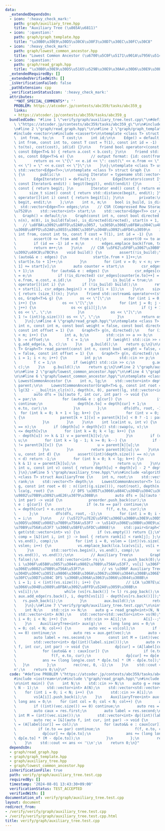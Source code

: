 ```yaml
---
data:
  _extendedDependsOn:
  - icon: ':heavy_check_mark:'
    path: graph/auxiliary_tree.hpp
    title: "Auxiliary Tree (\u865A\u6811)"
  - icon: ':question:'
    path: graph/graph_template.hpp
    title: "\u30B0\u30E9\u30D5\u30C6\u30F3\u30D7\u30EC\u30FC\u30C8"
  - icon: ':heavy_check_mark:'
    path: graph/lowest_common_ancestor.hpp
    title: "Lowest Common Ancestor (\u6700\u5C0F\u5171\u901A\u7956\u5148)"
  - icon: ':question:'
    path: graph/read_graph.hpp
    title: "\u30B0\u30E9\u30D5\u5165\u529B\u30E9\u30A4\u30D6\u30E9\u30EA"
  _extendedRequiredBy: []
  _extendedVerifiedWith: []
  _isVerificationFailed: false
  _pathExtension: cpp
  _verificationStatusIcon: ':heavy_check_mark:'
  attributes:
    '*NOT_SPECIAL_COMMENTS*': ''
    PROBLEM: https://atcoder.jp/contests/abc359/tasks/abc359_g
    links:
    - https://atcoder.jp/contests/abc359/tasks/abc359_g
  bundledCode: "#line 1 \"verify/graph/auxiliary_tree.test.cpp\"\n#define PROBLEM\
    \ \"https://atcoder.jp/contests/abc359/tasks/abc359_g\"\n\n#include <iostream>\n\
    \n#line 2 \"graph/read_graph.hpp\"\n\n#line 2 \"graph/graph_template.hpp\"\n\n\
    #include <vector>\n#include <cassert>\n\ntemplate <class T> struct Edge {\n  \
    \  int from, to;\n    T cost;\n    int id;\n\n    Edge() = default;\n    Edge(const\
    \ int from, const int to, const T cost = T(1), const int id = -1) : from(from),\
    \ to(to), cost(cost), id(id) {}\n\n    friend bool operator<(const Edge<T>& a,\
    \ const Edge<T>& b) { return a.cost < b.cost; }\n\n    friend std::ostream& operator<<(std::ostream&\
    \ os, const Edge<T>& e) {\n        // output format: {id: cost(from, to) = cost}\n\
    \        return os << \"{\" << e.id << \": cost(\" << e.from << \", \" << e.to\
    \ << \") = \" << e.cost << \"}\";\n    }\n};\ntemplate <class T> using Edges =\
    \ std::vector<Edge<T>>;\n\ntemplate <class T> struct Graph {\n    struct EdgeIterators\
    \ {\n       public:\n        using Iterator = typename std::vector<Edge<T>>::iterator;\n\
    \        EdgeIterators() = default;\n        EdgeIterators(const Iterator& begit,\
    \ const Iterator& endit) : begit(begit), endit(endit) {}\n        Iterator begin()\
    \ const { return begit; }\n        Iterator end() const { return endit; }\n  \
    \      size_t size() const { return std::distance(begit, endit); }\n        Edge<T>&\
    \ operator[](int i) const { return begit[i]; }\n\n       private:\n        Iterator\
    \ begit, endit;\n    };\n\n    int n, m;\n    bool is_build, is_directed;\n  \
    \  std::vector<Edge<T>> edges;\n\n    // CSR (Compressed Row Storage) \u5F62\u5F0F\
    \u7528\n    std::vector<int> start;\n    std::vector<Edge<T>> csr_edges;\n\n \
    \   Graph() = default;\n    Graph(const int n, const bool directed = false) :\
    \ n(n), m(0), is_build(false), is_directed(directed), start(n + 1, 0) {}\n\n \
    \   // \u8FBA\u3092\u8FFD\u52A0\u3057, \u305D\u306E\u8FBA\u304C\u4F55\u756A\u76EE\
    \u306B\u8FFD\u52A0\u3055\u308C\u305F\u304B\u3092\u8FD4\u3059\n    int add_edge(const\
    \ int from, const int to, const T cost = T(1), int id = -1) {\n        assert(!is_build);\n\
    \        assert(0 <= from and from < n);\n        assert(0 <= to and to < n);\n\
    \        if (id == -1) id = m;\n        edges.emplace_back(from, to, cost, id);\n\
    \        return m++;\n    }\n\n    // CSR \u5F62\u5F0F\u3067\u30B0\u30E9\u30D5\
    \u3092\u69CB\u7BC9\n    void build() {\n        assert(!is_build);\n        for\
    \ (auto&& e : edges) {\n            start[e.from + 1]++;\n            if (!is_directed)\
    \ start[e.to + 1]++;\n        }\n        for (int v = 0; v < n; v++) start[v +\
    \ 1] += start[v];\n        auto counter = start;\n        csr_edges.resize(start.back()\
    \ + 1);\n        for (auto&& e : edges) {\n            csr_edges[counter[e.from]++]\
    \ = e;\n            if (!is_directed) csr_edges[counter[e.to]++] = Edge(e.to,\
    \ e.from, e.cost, e.id);\n        }\n        is_build = true;\n    }\n\n    EdgeIterators\
    \ operator[](int i) {\n        if (!is_build) build();\n        return EdgeIterators(csr_edges.begin()\
    \ + start[i], csr_edges.begin() + start[i + 1]);\n    }\n\n    size_t size() const\
    \ { return (size_t)(n); }\n\n    friend std::ostream& operator<<(std::ostream&\
    \ os, Graph<T>& g) {\n        os << \"[\";\n        for (int i = 0; i < (int)(g.size());\
    \ i++) {\n            os << \"[\";\n            for (int j = 0; j < (int)(g[i].size());\
    \ j++) {\n                os << g[i][j];\n                if (j + 1 != (int)(g[i].size()))\
    \ os << \", \";\n            }\n            os << \"]\";\n            if (i +\
    \ 1 != (int)(g.size())) os << \", \";\n        }\n        return os << \"]\";\n\
    \    }\n};\n#line 4 \"graph/read_graph.hpp\"\n\ntemplate <class T> Graph<T> read_graph(const\
    \ int n, const int m, const bool weight = false, const bool directed = false,\
    \ const int offset = 1) {\n    Graph<T> g(n, directed);\n    for (int i = 0; i\
    \ < m; i++) {\n        int a, b;\n        std::cin >> a >> b;\n        a -= offset,\
    \ b -= offset;\n        T c = 1;\n        if (weight) std::cin >> c;\n       \
    \ g.add_edge(a, b, c);\n    }\n    g.build();\n    return g;\n}\n\ntemplate <class\
    \ T> Graph<T> read_parent(const int n, const bool weight = false, const bool directed\
    \ = false, const int offset = 1) {\n    Graph<T> g(n, directed);\n    for (int\
    \ i = 1; i < n; i++) {\n        int p;\n        std::cin >> p;\n        p -= offset;\n\
    \        T c = 1;\n        if (weight) std::cin >> c;\n        g.add_edge(p, i,\
    \ c);\n    }\n    g.build();\n    return g;\n}\n#line 2 \"graph/auxiliary_tree.hpp\"\
    \n\n#line 2 \"graph/lowest_common_ancestor.hpp\"\n\n#line 4 \"graph/lowest_common_ancestor.hpp\"\
    \n\n#line 6 \"graph/lowest_common_ancestor.hpp\"\n\ntemplate <class T> struct\
    \ LowestCommonAncestor {\n    int n, lg;\n    std::vector<int> depth;\n    std::vector<std::vector<int>>\
    \ parent;\n\n    LowestCommonAncestor(Graph<T>& g, const int root = 0) : n((int)(g.size())),\
    \ lg(32 - __builtin_clz(n)), depth(n, 0), parent(lg, std::vector<int>(n)) {\n\
    \        auto dfs = [&](auto f, int cur, int par) -> void {\n            parent[0][cur]\
    \ = par;\n            for (auto&& e : g[cur]) {\n                if (e.to == par)\
    \ continue;\n                depth[e.to] = depth[cur] + 1;\n                f(f,\
    \ e.to, cur);\n            }\n        };\n        dfs(dfs, root, -1);\n      \
    \  for (int k = 0; k + 1 < lg; k++) {\n            for (int v = 0; v < n; v++)\
    \ {\n                parent[k + 1][v] = parent[k][v] < 0 ? -1 : parent[k][parent[k][v]];\n\
    \            }\n        }\n    }\n\n    int lca(int u, int v) {\n        assert((int)(depth.size())\
    \ == n);\n        if (depth[u] > depth[v]) std::swap(u, v);\n        // depth[u]\
    \ <= depth[v]\n        for (int k = 0; k < lg; k++) {\n            if ((depth[v]\
    \ - depth[u]) >> k & 1) v = parent[k][v];\n        }\n        if (u == v) return\
    \ u;\n        for (int k = lg - 1; k >= 0; k--) {\n            if (parent[k][u]\
    \ != parent[k][v]) {\n                u = parent[k][u];\n                v = parent[k][v];\n\
    \            }\n        }\n        return parent[0][u];\n    }\n\n    int level_ancestor(int\
    \ u, const int d) {\n        assert((int)(depth.size()) == n);\n        if (depth[u]\
    \ < d) return -1;\n        for (int k = 0; k < lg; k++) {\n            if (d >>\
    \ k & 1) u = parent[k][u];\n        }\n        return u;\n    }\n\n    int distance(const\
    \ int u, const int v) const { return depth[u] + depth[v] - 2 * depth[lca(u, v)];\
    \ }\n};\n#line 5 \"graph/auxiliary_tree.hpp\"\n\n#include <algorithm>\n\ntemplate\
    \ <class T> struct AuxiliaryTree {\n    int n, root;\n    std::vector<int> preorder,\
    \ rank;\n    std::vector<T> depth;\n    LowestCommonAncestor<T> lca;\n\n    AuxiliaryTree(Graph<T>&\
    \ g, const int root = 0) : n((int)(g.size())), root(root), depth(n, T(0)), rank(n),\
    \ lca(g, root) {\n        // DFS \u3057\u3066\u884C\u304D\u304C\u3051\u9806\u306B\
    \u9802\u70B9\u3092\u4E26\u3079\u308B\n        auto dfs = [&](auto f, int cur,\
    \ int par) -> void {\n            preorder.push_back(cur);\n            for (auto&&\
    \ e : g[cur]) {\n                if (e.to == par) continue;\n                depth[e.to]\
    \ = depth[cur] + e.cost;\n                f(f, e.to, cur);\n            }\n  \
    \      };\n        dfs(dfs, root, -1);\n        for (int i = 0; i < n; i++) rank[preorder[i]]\
    \ = i;\n    }\n\n    // (\u5727\u7E2E\u5F8C\u306E\u30B0\u30E9\u30D5, \u30B0\u30E9\
    \u30D5\u306E\u9802\u70B9\u756A\u53F7 -> \u5143\u306E\u30B0\u30E9\u30D5\u306E\u9802\
    \u70B9\u756A\u53F7 \u306E\u5BFE\u5FDC\u8868)\n    std::pair<Graph<T>, std::vector<int>>\
    \ get(std::vector<int> vs) {\n        if (vs.empty()) return {};\n\n        auto\
    \ comp = [&](int i, int j) -> bool { return rank[i] < rank[j]; };\n        std::sort(vs.begin(),\
    \ vs.end(), comp);\n        for (int i = 0, vslen = (int)(vs.size()); i + 1 <\
    \ vslen; i++) {\n            vs.emplace_back(lca.lca(vs[i], vs[i + 1]));\n   \
    \     }\n        std::sort(vs.begin(), vs.end(), comp);\n        vs.erase(unique(vs.begin(),\
    \ vs.end()), vs.end());\n\n        // Auxiliary Tree\n        Graph<T> aux(vs.size(),\
    \ false);\n        std::vector<int> rs;\n        rs.push_back(0);\n\n        //\
    \ i \u306F\u65B0\u3057\u3044\u9802\u70B9\u756A\u53F7, vs[i] \u306F\u3082\u3068\
    \u306E\u9802\u70B9\u756A\u53F7\n        // vs \u306F Auxiliary Tree \u306E\u884C\
    \u304D\u304C\u3051\u9806\u306B\u306A\u3063\u3066\u3044\u308B\u306E\u3067\u30EB\
    \u30FC\u30D7\u304C DFS \u306B\u306A\u3063\u3066\u3044\u308B\n        for (int\
    \ i = 1; i < (int)(vs.size()); i++) {\n            // LCA \u307E\u3067\u9061\u3063\
    \u3066\u304B\u3089\u8FBA\u3092\u8FFD\u52A0\u3059\u308B\n            int l = lca.lca(vs[rs.back()],\
    \ vs[i]);\n            while (vs[rs.back()] != l) rs.pop_back();\n           \
    \ aux.add_edge(rs.back(), i, depth[vs[i]] - depth[vs[rs.back()]]);\n         \
    \   rs.push_back(i);\n        }\n        aux.build();\n        return {aux, vs};\n\
    \    }\n};\n#line 7 \"verify/graph/auxiliary_tree.test.cpp\"\n\nint main() {\n\
    \    int N;\n    std::cin >> N;\n    auto g = read_graph<int>(N, N - 1);\n   \
    \ std::vector<int> A(N);\n    std::vector<std::vector<int>> vs(N);\n    for (int\
    \ i = 0; i < N; i++) {\n        std::cin >> A[i];\n        A[i]--;\n        vs[A[i]].push_back(i);\n\
    \    }\n    AuxiliaryTree<int> aux(g);\n    long long ans = 0;\n    for (int col\
    \ = 0; col < N; col++) {\n        auto vec = vs[col];\n        if ((int)(vec.size())\
    \ == 0) continue;\n        auto res = aux.get(vec);\n        auto caux = res.first;\n\
    \        auto label = res.second;\n        const int M = (int)(vec.size());\n\
    \        std::vector<int> dp((int)(label.size()));\n        auto rec = [&](auto\
    \ f, int cur, int par) -> void {\n            dp[cur] = (A[label[cur]] == col);\n\
    \            for (auto&& e : caux[cur]) {\n                if (e.to == par) continue;\n\
    \                f(f, e.to, cur);\n                dp[cur] += dp[e.to];\n    \
    \            ans += (long long)e.cost * dp[e.to] * (M - dp[e.to]);\n         \
    \   }\n        };\n        rec(rec, 0, -1);\n    }\n    std::cout << ans << '\\\
    n';\n    return 0;\n}\n"
  code: "#define PROBLEM \"https://atcoder.jp/contests/abc359/tasks/abc359_g\"\n\n\
    #include <iostream>\n\n#include \"graph/read_graph.hpp\"\n#include \"graph/auxiliary_tree.hpp\"\
    \n\nint main() {\n    int N;\n    std::cin >> N;\n    auto g = read_graph<int>(N,\
    \ N - 1);\n    std::vector<int> A(N);\n    std::vector<std::vector<int>> vs(N);\n\
    \    for (int i = 0; i < N; i++) {\n        std::cin >> A[i];\n        A[i]--;\n\
    \        vs[A[i]].push_back(i);\n    }\n    AuxiliaryTree<int> aux(g);\n    long\
    \ long ans = 0;\n    for (int col = 0; col < N; col++) {\n        auto vec = vs[col];\n\
    \        if ((int)(vec.size()) == 0) continue;\n        auto res = aux.get(vec);\n\
    \        auto caux = res.first;\n        auto label = res.second;\n        const\
    \ int M = (int)(vec.size());\n        std::vector<int> dp((int)(label.size()));\n\
    \        auto rec = [&](auto f, int cur, int par) -> void {\n            dp[cur]\
    \ = (A[label[cur]] == col);\n            for (auto&& e : caux[cur]) {\n      \
    \          if (e.to == par) continue;\n                f(f, e.to, cur);\n    \
    \            dp[cur] += dp[e.to];\n                ans += (long long)e.cost *\
    \ dp[e.to] * (M - dp[e.to]);\n            }\n        };\n        rec(rec, 0, -1);\n\
    \    }\n    std::cout << ans << '\\n';\n    return 0;\n}"
  dependsOn:
  - graph/read_graph.hpp
  - graph/graph_template.hpp
  - graph/auxiliary_tree.hpp
  - graph/lowest_common_ancestor.hpp
  isVerificationFile: true
  path: verify/graph/auxiliary_tree.test.cpp
  requiredBy: []
  timestamp: '2024-08-01 13:43:30+09:00'
  verificationStatus: TEST_ACCEPTED
  verifiedWith: []
documentation_of: verify/graph/auxiliary_tree.test.cpp
layout: document
redirect_from:
- /verify/verify/graph/auxiliary_tree.test.cpp
- /verify/verify/graph/auxiliary_tree.test.cpp.html
title: verify/graph/auxiliary_tree.test.cpp
---
```


